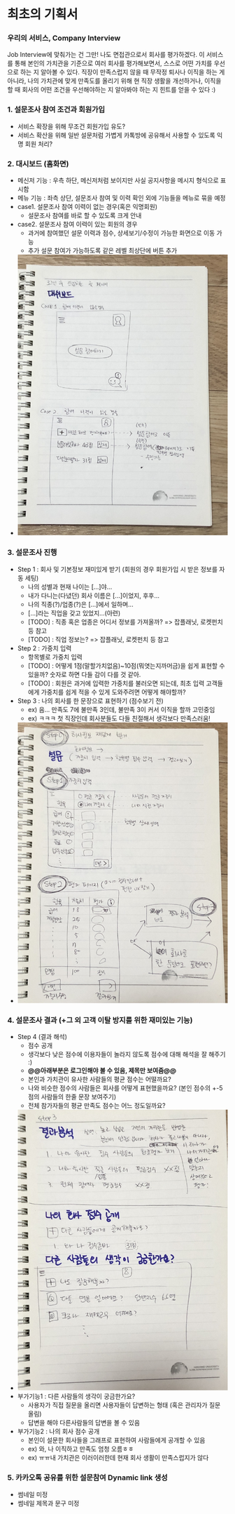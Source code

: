 # 최초의 기획서

### 우리의 서비스, Company Interview
Job Interview에 맞춰가는 건 그만! 나도 면접관으로서 회사를 평가하겠다.
이 서비스를 통해 본인의 가치관을 기준으로 여러 회사를 평가해보면서, 스스로 어떤 가치를 우선으로 하는 지 알아볼 수 있다.
직장이 만족스럽지 않을 때 무작정 퇴사나 이직을 하는 게 아니라, 나의 가치관에 맞게 만족도를 올리기 위해 현 직장 생활을 개선하거나, 이직을 할 때 회사의 어떤 조건을 우선해야하는 지 알아봐야 하는 지 힌트를 얻을 수 있다 :)
   
### 1. 설문조사 참여 조건과 회원가입
- 서비스 확장을 위해 무조건 회원가입 유도?
- 서비스 확산을 위해 일반 설문처럼 가볍게 카톡방에 공유해서 사용할 수 있도록 익명 회원 처리?

### 2. 대시보드 (홈화면)
- 메신저 기능 : 우측 하단, 메신저처럼 보이지만 사실 공지사항을 메시지 형식으로 표시함
- 메뉴 기능 : 좌측 상단, 설문조사 참여 및 이력 확인 외에 기능들을 메뉴로 묶을 예정
- case1. 설문조사 참여 이력이 없는 경우(혹은 익명회원)
    - 설문조사 참여를 바로 할 수 있도록 크게 안내
- case2. 설문조사 참여 이력이 있는 회원의 경우
    - 과거에 참여했던 설문 이력과 점수, 상세보기/수정이 가능한 화면으로 이동 가능
    - 추가 설문 참여가 가능하도록 같은 레벨 최상단에 버튼 추가
- ![](images/최초기획1.jpg)

### 3. 설문조사 진행
- Step 1 : 회사 및 기본정보 재미있게 받기 (회원의 경우 회원가입 시 받은 정보를 자동 세팅)
    - 나의 성별과 현재 나이는 [...]야...
    - 내가 다니는(다녔던) 회사 이름은 [...]이었지, 후후...
    - 나의 직종(?)/업종(?)은 [...]에서 일하며...
    - [...]라는 직업을 갖고 있었지...(아련)
    - [TODO] : 직종 혹은 업종은 어디서 정보를 가져올까? => 잡플래닛, 로켓펀치 등 참고
    - [TODO] : 직업 정보는? => 잡플래닛, 로켓펀치 등 참고
- Step 2 : 가중치 입력
    - 항목별로 가중치 입력
    - [TODO] : 어떻게 1점(말할가치없음)~10점(뭐엿는지까머금)을 쉽게 표현할 수 있을까? 숫자로 하면 다들 감이 다를 것 같아.
    - [TODO] : 회원은 과거에 입력한 가중치를 불러오면 되는데, 최초 입력 고객들에게 가중치를 쉽게 적을 수 있게 도와주려면 어떻게 해야할까?
- Step 3 : 나의 회사를 한 문장으로 표현하기 (점수보기 전)
    - ex) 음... 만족도 7에 불만족 3인데, 불만족 3이 커서 이직을 할까 고민중임
    - ex) ㅋㅋㅋ 첫 직장인데 회사분들도 다들 친절해서 생각보다 만족스러움!
- ![](images/최초기획2.jpg)

### 4. 설문조사 결과 (+그 외 고객 이탈 방지를 위한 재미있는 기능)
- Step 4 (결과 해석)
    - 점수 공개
    - 생각보다 낮은 점수에 이용자들이 놀라지 않도록 점수에 대해 해석을 잘 해주기 :)
    - **@@아래부분은 로그인해야 볼 수 있음, 제목만 보여줌@@**
    - 본인과 가치관이 유사한 사람들의 평균 점수는 어떨까요?
    - 나와 비슷한 점수의 사람들은 회사를 어떻게 표현했을까요? (본인 점수의 +-5점의 사람들의 한줄 문장 보여주기)
    - 전체 참가자들의 평균 만족도 점수는 어느 정도일까요?
- ![](images/최초기획3.jpg)
- 부가기능1 : 다른 사람들의 생각이 궁금한가요?
    - 사용자가 직접 질문을 올리면 사용자들이 답변하는 형태 (혹은 관리자가 질문 올림)
    - 답변을 해야 다른사람들의 답변을 볼 수 있음
- 부가기능2 : 나의 회사 점수 공개
    - 본인이 설문한 회사들을 그래프로 표현하여 사람들에게 공개할 수 있음
    - ex) 와, 나 이직하고 만족도 엄청 오름ㅎㅎ
    - ex) ㅠㅠ내 가치관은 이러이러한데 현재 회사 생활이 만족스럽지가 않다   

### 5. 카카오톡 공유를 위한 설문참여 Dynamic link 생성
- 썸네일 미정
- 썸네일 제목과 문구 미정